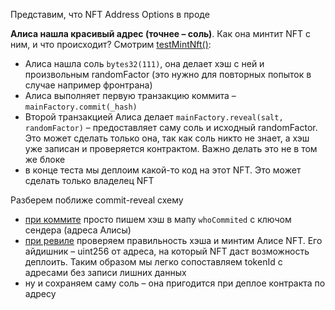 Представим, что NFT Address Options в проде

**Алиса нашла красивый адрес (точнее – соль)**. Как она минтит NFT с ним, и что происходит?
Смотрим [testMintNft()](https://github.com/BAAbstraction/contracts/blob/670bad06791533a94932e7a633bd6a9a47bc32ec/test/MainFactory.t.sol#L45):
- Алиса нашла соль `bytes32(111)`, она делает хэш с ней и произвольным randomFactor (это нужно для повторных попыток в случае например фронтрана)
- Алиса выполняет первую транзакцию коммита –  `mainFactory.commit(_hash)`
- Второй транзакцией Алиса делает `mainFactory.reveal(salt, randomFactor)` – предоставляет саму соль и исходный randomFactor. Это может сделать только она, так как соль никто не знает, а хэш уже записан и проверяется контрактом. Важно делать это не в том же блоке
- в конце теста мы деплоим какой-то код на этот NFT. Это может сделать только владелец NFT

Разберем поближе commit-reveal схему
- [при коммите](https://github.com/BAAbstraction/contracts/commit/895d5dcb9ebf44b19f15df18a57612486c9e5fdc) просто пишем хэш в мапу `whoCommited` с ключом сендера (адреса Алисы)
- [при ревиле](https://github.com/BAAbstraction/contracts/blob/895d5dcb9ebf44b19f15df18a57612486c9e5fdc/src/MainFactory.sol#L55) проверяем правильность хэша и минтим Алисе NFT. Его айдишник – uint256 от адреса, на который NFT даст возможность деплоить. Таким образом мы легко сопоставляем tokenId с адресами без записи лишних данных
- ну и сохраняем саму соль – она пригодится при деплое контракта по адресу